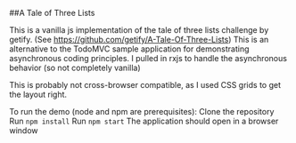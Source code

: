 ##A Tale of Three Lists

This is a vanilla js implementation of the tale of three lists challenge by getify. (See https://github.com/getify/A-Tale-Of-Three-Lists)
This is an alternative to the TodoMVC sample application for demonstrating asynchronous coding principles. 
I pulled in rxjs to handle the asynchronous behavior (so not completely vanilla)

This is probably not cross-browser compatible, as I used CSS grids to get the layout right.

To run the demo (node and npm are prerequisites):
Clone the repository
Run `npm install`
Run `npm start`
The application should open in a browser window
